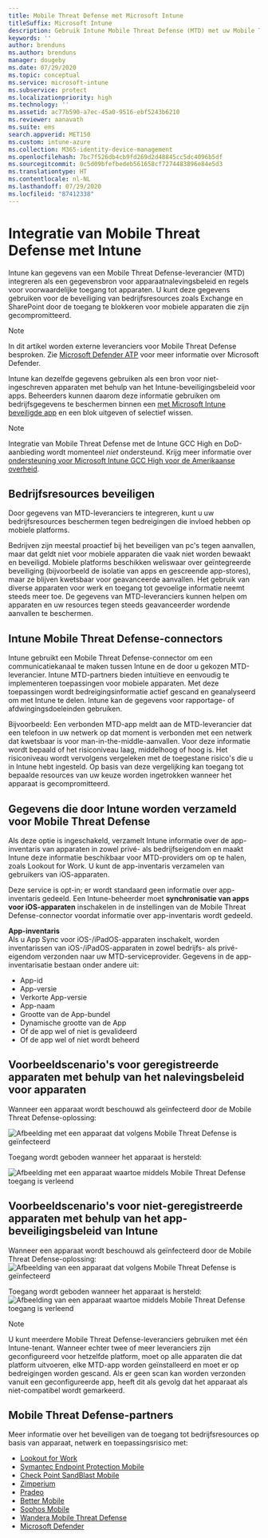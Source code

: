 ```yaml
---
title: Mobile Threat Defense met Microsoft Intune
titleSuffix: Microsoft Intune
description: Gebruik Intune Mobile Threat Defense (MTD) met uw Mobile Threat Defense-partner om toegang tot bedrijfsresources te beveiligen op basis van het apparaatrisico.
keywords: ''
author: brenduns
ms.author: brenduns
manager: dougeby
ms.date: 07/29/2020
ms.topic: conceptual
ms.service: microsoft-intune
ms.subservice: protect
ms.localizationpriority: high
ms.technology: ''
ms.assetid: ac77b590-a7ec-45a0-9516-ebf5243b6210
ms.reviewer: aanavath
ms.suite: ems
search.appverid: MET150
ms.custom: intune-azure
ms.collection: M365-identity-device-management
ms.openlocfilehash: 7bc7f526db4cb9fd269d2d48845cc5dc4096b5df
ms.sourcegitcommit: 0c5d09bfefbedeb561658cf7274483896e84e5d3
ms.translationtype: HT
ms.contentlocale: nl-NL
ms.lasthandoff: 07/29/2020
ms.locfileid: "87412338"
---
```

# <a name="mobile-threat-defense-integration-with-intune"></a>Integratie van Mobile Threat Defense met Intune

Intune kan gegevens van een Mobile Threat Defense-leverancier (MTD) integreren als een gegevensbron voor apparaatnalevingsbeleid en regels voor voorwaardelijke toegang tot apparaten. U kunt deze gegevens gebruiken voor de beveiliging van bedrijfsresources zoals Exchange en SharePoint door de toegang te blokkeren voor mobiele apparaten die zijn gecompromitteerd.

> [!NOTE]
> In dit artikel worden externe leveranciers voor Mobile Threat Defense besproken. Zie [Microsoft Defender ATP](../protect/advanced-threat-protection.md) voor meer informatie over Microsoft Defender.

Intune kan dezelfde gegevens gebruiken als een bron voor niet-ingeschreven apparaten met behulp van het Intune-beveiligingsbeleid voor apps. Beheerders kunnen daarom deze informatie gebruiken om bedrijfsgegevens te beschermen binnen een [met Microsoft Intune beveiligde app](../apps/apps-supported-intune-apps.md) en een blok uitgeven of selectief wissen.

> [!NOTE]
> Integratie van Mobile Threat Defense met de Intune GCC High en DoD-aanbieding wordt momenteel *niet* ondersteund. Krijg meer informatie over [ondersteuning voor Microsoft Intune GCC High voor de Amerikaanse overheid](https://docs.microsoft.com/enterprise-mobility-security/solutions/ems-intune-govt-service-description).

## <a name="protect-corporate-resources"></a>Bedrijfsresources beveiligen

Door gegevens van MTD-leveranciers te integreren, kunt u uw bedrijfsresources beschermen tegen bedreigingen die invloed hebben op mobiele platforms.  

Bedrijven zijn meestal proactief bij het beveiligen van pc's tegen aanvallen, maar dat geldt niet voor mobiele apparaten die vaak niet worden bewaakt en beveiligd. Mobiele platforms beschikken weliswaar over geïntegreerde beveiliging (bijvoorbeeld de isolatie van apps en gescreende app-stores), maar ze blijven kwetsbaar voor geavanceerde aanvallen. Het gebruik van diverse apparaten voor werk en toegang tot gevoelige informatie neemt steeds meer toe. De gegevens van MTD-leveranciers kunnen helpen om apparaten en uw resources tegen steeds geavanceerder wordende aanvallen te beschermen.

## <a name="intune-mobile-threat-defense-connectors"></a>Intune Mobile Threat Defense-connectors

Intune gebruikt een Mobile Threat Defense-connector om een communicatiekanaal te maken tussen Intune en de door u gekozen MTD-leverancier. Intune MTD-partners bieden intuïtieve en eenvoudig te implementeren toepassingen voor mobiele apparaten. Met deze toepassingen wordt bedreigingsinformatie actief gescand en geanalyseerd om met Intune te delen. Intune kan de gegevens voor rapportage- of afdwingingsdoeleinden gebruiken.

Bijvoorbeeld: Een verbonden MTD-app meldt aan de MTD-leverancier dat een telefoon in uw netwerk op dat moment is verbonden met een netwerk dat kwetsbaar is voor man-in-the-middle-aanvallen. Voor deze informatie wordt bepaald of het risiconiveau laag, middelhoog of hoog is. Het risiconiveau wordt vervolgens vergeleken met de toegestane risico's die u in Intune hebt ingesteld. Op basis van deze vergelijking kan toegang tot bepaalde resources van uw keuze worden ingetrokken wanneer het apparaat is gecompromitteerd.

## <a name="data-that-intune-collects-for-mobile-threat-defense"></a>Gegevens die door Intune worden verzameld voor Mobile Threat Defense

Als deze optie is ingeschakeld, verzamelt Intune informatie over de app-inventaris van apparaten in zowel privé- als bedrijfseigendom en maakt Intune deze informatie beschikbaar voor MTD-providers om op te halen, zoals Lookout for Work. U kunt de app-inventaris verzamelen van gebruikers van iOS-apparaten.

Deze service is opt-in; er wordt standaard geen informatie over app-inventaris gedeeld. Een Intune-beheerder moet **synchronisatie van apps voor iOS-apparaten** inschakelen in de instellingen van de Mobile Threat Defense-connector voordat informatie over app-inventaris wordt gedeeld.

**App-inventaris**  
Als u App Sync voor iOS-/iPadOS-apparaten inschakelt, worden inventarissen van iOS-/iPadOS-apparaten in zowel bedrijfs- als privé-eigendom verzonden naar uw MTD-serviceprovider. Gegevens in de app-inventarisatie bestaan onder andere uit:

- App-id
- App-versie
- Verkorte App-versie
- App-naam
- Grootte van de App-bundel
- Dynamische grootte van de App
- Of de app wel of niet is gevalideerd
- Of de app wel of niet wordt beheerd

## <a name="sample-scenarios-for-enrolled-devices-using-device-compliance-policies"></a>Voorbeeldscenario's voor geregistreerde apparaten met behulp van het nalevingsbeleid voor apparaten

Wanneer een apparaat wordt beschouwd als geïnfecteerd door de Mobile Threat Defense-oplossing:

![Afbeelding met een apparaat dat volgens Mobile Threat Defense is geïnfecteerd](./media/mobile-threat-defense/MTD-image-1.png)

Toegang wordt geboden wanneer het apparaat is hersteld:

![Afbeelding met een apparaat waartoe middels Mobile Threat Defense toegang is verleend](./media/mobile-threat-defense/MTD-image-2.png)

## <a name="sample-scenarios-for-unenrolled-devices-using-intune-app-protection-policies"></a>Voorbeeldscenario's voor niet-geregistreerde apparaten met behulp van het app-beveiligingsbeleid van Intune

Wanneer een apparaat wordt beschouwd als geïnfecteerd door de Mobile Threat Defense-oplossing:<br>
![Afbeelding van een apparaat dat volgens Mobile Threat Defense is geïnfecteerd](./media/mobile-threat-defense/MTD-image-3.png)

Toegang wordt geboden wanneer het apparaat is hersteld:<br>
![Afbeelding van een apparaat waartoe middels Mobile Threat Defense toegang is verleend](./media/mobile-threat-defense/MTD-image-4.png)

> [!NOTE]
> U kunt meerdere Mobile Threat Defense-leveranciers gebruiken met één Intune-tenant. Wanneer echter twee of meer leveranciers zijn geconfigureerd voor hetzelfde platform, moet op alle apparaten die dat platform uitvoeren, elke MTD-app worden geïnstalleerd en moet er op bedreigingen worden gescand. Als er geen scan kan worden verzonden vanuit een geconfigureerde app, heeft dit als gevolg dat het apparaat als niet-compatibel wordt gemarkeerd. 

## <a name="mobile-threat-defense-partners"></a>Mobile Threat Defense-partners

Meer informatie over het beveiligen van de toegang tot bedrijfsresources op basis van apparaat, netwerk en toepassingsrisico met:

- [Lookout for Work](lookout-mobile-threat-defense-connector.md)
- [Symantec Endpoint Protection Mobile](skycure-mobile-threat-defense-connector.md)
- [Check Point SandBlast Mobile](checkpoint-sandblast-mobile-mobile-threat-defense-connector.md)
- [Zimperium](zimperium-mobile-threat-defense-connector.md)
- [Pradeo](pradeo-mobile-threat-defense-connector.md)
- [Better Mobile](better-mobile-threat-defense-connector.md)
- [Sophos Mobile](sophos-mtd-connector.md)
- [Wandera Mobile Threat Defense](wandera-mtd-connector.md)
- [Microsoft Defender](../protect/advanced-threat-protection.md)
